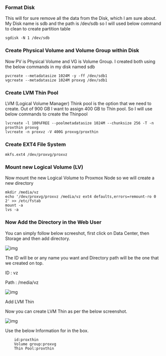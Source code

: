 ### Format Disk

This will for sure remove all the data from the Disk, which I am sure about. My Disk name is sdb and the path is /dev/sdb so I will used below command to clean to create partition table

```
sgdisk -N 1 /dev/sdb
```

### Create Physical Volume and Volume Group within Disk

Now PV is Physical Volume and VG is Volume Group. I created both using the below commands in my disk named sdb

```
pvcreate --metadatasize 1024M -y -ff /dev/sdb1
vgcreate --metadatasize 1024M proxvg /dev/sdb1
```

### Create LVM Thin Pool

LVM (Logical Volume Manager) Think pool is the option that we need to create. Out of 900 GB I want to assign 400 GB to Thin pool. So I will use below commands to create the Thinpool

```
lvcreate -l 100%FREE --poolmetadatasize 1024M --chunksize 256 -T -n proxthin proxvg
lvcreate -n proxvz -V 400G proxvg/proxthin
```

### Create EXT4 File System

```
mkfs.ext4 /dev/proxvg/proxvz
```

### Mount new Logical Volume (LV)

Now mount the new Logical Volume to Proxmox Node so we will create a new directory

```
mkdir /media/vz
echo '/dev/proxvg/proxvz /media/vz ext4 defaults,errors=remount-ro 0 2' >> /etc/fstab
mount -a
lvs -a
```

### Now Add the Directory in the Web User

You can simply follow below screeshot, first click on Data Center, then Storage and then add directory.

![img](https://syncbricks.com/wp-content/uploads/2021/07/image-7.png)

The ID will be or any name you want and Directory path will be the one that we created on top.

ID : vz

Path : /media/vz

![img](https://syncbricks.com/wp-content/uploads/2021/07/image-8.png)

Add LVM Thin

Now you can create LVM Thin as per the below screenshot.

![img](https://syncbricks.com/wp-content/uploads/2021/07/image-9.png)

Use the below Information for in the box.

```
    id:proxthin
    Volume group:proxvg
    Thin Pool:proxthin
```